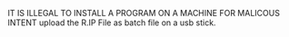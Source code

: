 IT IS ILLEGAL TO INSTALL A PROGRAM ON A MACHINE FOR MALICOUS INTENT
upload the R.IP File as batch file on a usb stick.
